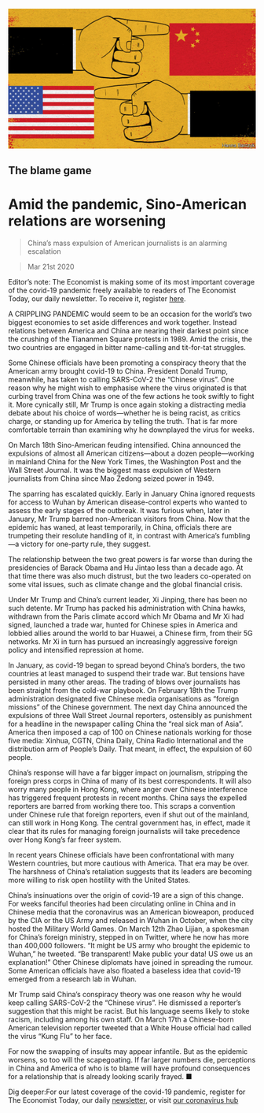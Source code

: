 ![](./images/20200321_CND001_0.jpg)

## The blame game

# Amid the pandemic, Sino-American relations are worsening

> China’s mass expulsion of American journalists is an alarming escalation

> Mar 21st 2020

Editor’s note: The Economist is making some of its most important coverage of the covid-19 pandemic freely available to readers of The Economist Today, our daily newsletter. To receive it, register [here](https://www.economist.com/https://my.economist.com/user#newsletter). 

A CRIPPLING PANDEMIC would seem to be an occasion for the world’s two biggest economies to set aside differences and work together. Instead relations between America and China are nearing their darkest point since the crushing of the Tiananmen Square protests in 1989. Amid the crisis, the two countries are engaged in bitter name-calling and tit-for-tat struggles.

Some Chinese officials have been promoting a conspiracy theory that the American army brought covid-19 to China. President Donald Trump, meanwhile, has taken to calling SARS-CoV-2 the “Chinese virus”. One reason why he might wish to emphasise where the virus originated is that curbing travel from China was one of the few actions he took swiftly to fight it. More cynically still, Mr Trump is once again stoking a distracting media debate about his choice of words—whether he is being racist, as critics charge, or standing up for America by telling the truth. That is far more comfortable terrain than examining why he downplayed the virus for weeks.

On March 18th Sino-American feuding intensified. China announced the expulsions of almost all American citizens—about a dozen people—working in mainland China for the New York Times, the Washington Post and the Wall Street Journal. It was the biggest mass expulsion of Western journalists from China since Mao Zedong seized power in 1949.

The sparring has escalated quickly. Early in January China ignored requests for access to Wuhan by American disease-control experts who wanted to assess the early stages of the outbreak. It was furious when, later in January, Mr Trump barred non-American visitors from China. Now that the epidemic has waned, at least temporarily, in China, officials there are trumpeting their resolute handling of it, in contrast with America’s fumbling—a victory for one-party rule, they suggest.

The relationship between the two great powers is far worse than during the presidencies of Barack Obama and Hu Jintao less than a decade ago. At that time there was also much distrust, but the two leaders co-operated on some vital issues, such as climate change and the global financial crisis.

Under Mr Trump and China’s current leader, Xi Jinping, there has been no such detente. Mr Trump has packed his administration with China hawks, withdrawn from the Paris climate accord which Mr Obama and Mr Xi had signed, launched a trade war, hunted for Chinese spies in America and lobbied allies around the world to bar Huawei, a Chinese firm, from their 5G networks. Mr Xi in turn has pursued an increasingly aggressive foreign policy and intensified repression at home.

In January, as covid-19 began to spread beyond China’s borders, the two countries at least managed to suspend their trade war. But tensions have persisted in many other areas. The trading of blows over journalists has been straight from the cold-war playbook. On February 18th the Trump administration designated five Chinese media organisations as “foreign missions” of the Chinese government. The next day China announced the expulsions of three Wall Street Journal reporters, ostensibly as punishment for a headline in the newspaper calling China the “real sick man of Asia”. America then imposed a cap of 100 on Chinese nationals working for those five media: Xinhua, CGTN, China Daily, China Radio International and the distribution arm of People’s Daily. That meant, in effect, the expulsion of 60 people.

China’s response will have a far bigger impact on journalism, stripping the foreign press corps in China of many of its best correspondents. It will also worry many people in Hong Kong, where anger over Chinese interference has triggered frequent protests in recent months. China says the expelled reporters are barred from working there too. This scraps a convention under Chinese rule that foreign reporters, even if shut out of the mainland, can still work in Hong Kong. The central government has, in effect, made it clear that its rules for managing foreign journalists will take precedence over Hong Kong’s far freer system.

In recent years Chinese officials have been confrontational with many Western countries, but more cautious with America. That era may be over. The harshness of China’s retaliation suggests that its leaders are becoming more willing to risk open hostility with the United States.

China’s insinuations over the origin of covid-19 are a sign of this change. For weeks fanciful theories had been circulating online in China and in Chinese media that the coronavirus was an American bioweapon, produced by the CIA or the US Army and released in Wuhan in October, when the city hosted the Military World Games. On March 12th Zhao Lijian, a spokesman for China’s foreign ministry, stepped in on Twitter, where he now has more than 400,000 followers. “It might be US army who brought the epidemic to Wuhan,” he tweeted. “Be transparent! Make public your data! US owe us an explanation!” Other Chinese diplomats have joined in spreading the rumour. Some American officials have also floated a baseless idea that covid-19 emerged from a research lab in Wuhan.

Mr Trump said China’s conspiracy theory was one reason why he would keep calling SARS-CoV-2 the “Chinese virus”. He dismissed a reporter’s suggestion that this might be racist. But his language seems likely to stoke racism, including among his own staff. On March 17th a Chinese-born American television reporter tweeted that a White House official had called the virus “Kung Flu” to her face.

For now the swapping of insults may appear infantile. But as the epidemic worsens, so too will the scapegoating. If far larger numbers die, perceptions in China and America of who is to blame will have profound consequences for a relationship that is already looking scarily frayed. ■

Dig deeper:For our latest coverage of the covid-19 pandemic, register for The Economist Today, our daily [newsletter](https://www.economist.com/https://my.economist.com/user#newsletter), or visit [our coronavirus hub](https://www.economist.com//coronavirus)